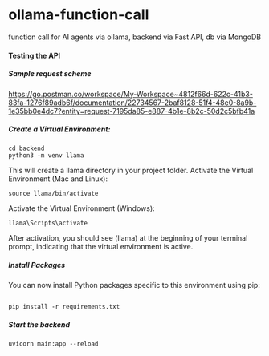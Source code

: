 # ollama-function-call
function call for AI agents via ollama, backend via Fast API, db via MongoDB

#### Testing the API

##### Sample request scheme
https://go.postman.co/workspace/My-Workspace~4812f66d-622c-41b3-83fa-1276f89adb6f/documentation/22734567-2baf8128-51f4-48e0-8a9b-1e35bb0e4dc7?entity=request-7195da85-e887-4b1e-8b2c-50d2c5bfb41a

##### Create a Virtual Environment:

````
cd backend
python3 -m venv llama
````

This will create a llama directory in your project folder.
Activate the Virtual Environment (Mac and Linux):

````
source llama/bin/activate
````

Activate the Virtual Environment (Windows):

````
llama\Scripts\activate
````

After activation, you should see (llama) at the beginning of your terminal prompt, indicating that the virtual environment is active.

##### Install Packages 
You can now install Python packages specific to this environment using pip:
````

pip install -r requirements.txt
````

##### Start the backend
````
uvicorn main:app --reload
````
